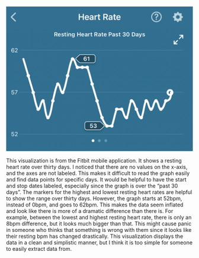 ![Resting Heart Rate Graph](/images/RestingHeartRate.jpg)

This visualization is from the Fitbit mobile application. It shows a resting heart rate over thirty days. 
I noticed that there are no values on the x-axis, and the axes are not labeled. 
This makes it difficult to read the graph easily and find data points for specific days. 
It would be helpful to have the start and stop dates labeled, especially since the graph is over the “past 30 days”. 
The markers for the highest and lowest resting heart rates are helpful to show the range over thirty days. 
However, the graph starts at 52bpm, instead of 0bpm, and goes to 62bpm. 
This makes the data seem inflated and look like there is more of a dramatic difference than there is. 
For example, between the lowest and highest resting heart rate, there is only an 8bpm difference, but it looks much bigger than that. 
This might cause panic in someone who thinks that something is wrong with them since it looks like their resting bpm has changed drastically. 
This visualization displays the data in a clean and simplistic manner, but I think it is too simple for someone to easily extract data from. 
